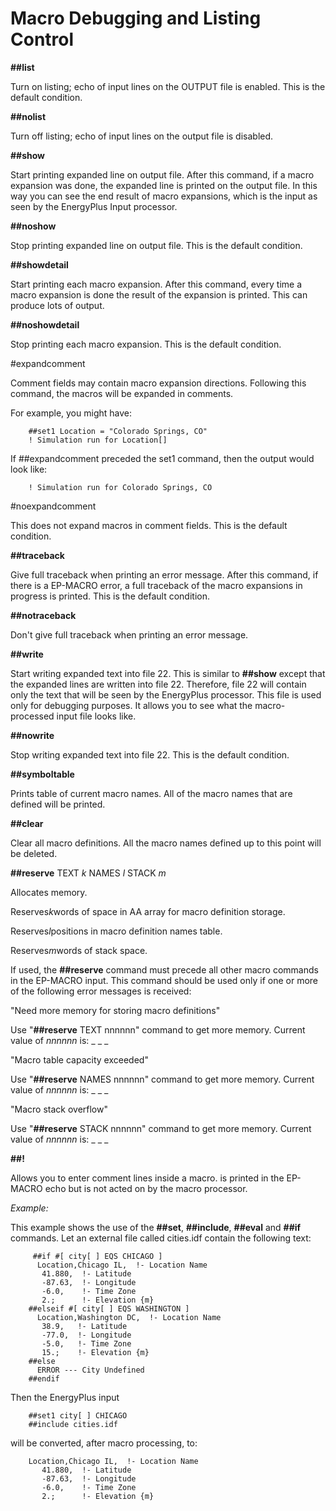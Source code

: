 # Macro Debugging and Listing Control

**##list**

Turn on listing; echo of input lines on the OUTPUT file is enabled. This is the default condition.

**##nolist**

Turn off listing; echo of input lines on the output file is disabled.

**##show**

Start printing expanded line on output file. After this command, if a macro expansion was done, the expanded line is printed on the output file. In this way you can see the end result of macro expansions, which is the input as seen by the EnergyPlus Input processor.

**##noshow**

Stop printing expanded line on output file. This is the default condition.

**##showdetail**

Start printing each macro expansion. After this command, every time a macro expansion is done the result of the expansion is printed. This can produce lots of output.

**##noshowdetail**

Stop printing each macro expansion. This is the default condition.

#expandcomment

Comment fields may contain macro expansion directions. Following this command, the macros will be expanded in comments.

For example, you might have:

~~~~~~~~~~~~~~~~~~~~
    ##set1 Location = "Colorado Springs, CO"
    ! Simulation run for Location[]
~~~~~~~~~~~~~~~~~~~~

If ##expandcomment preceded the set1 command, then the output would look like:

~~~~~~~~~~~~~~~~~~~~
    ! Simulation run for Colorado Springs, CO
~~~~~~~~~~~~~~~~~~~~

#noexpandcomment

This does not expand macros in comment fields. This is the default condition.

**##traceback**

Give full traceback when printing an error message. After this command, if there is a EP-MACRO error, a full traceback of the macro expansions in progress is printed. This is the default condition.

**##notraceback**

Don't give full traceback when printing an error message.

**##write**

Start writing expanded text into file 22. This is similar to  **##show** except that the expanded lines are written into file 22. Therefore, file 22 will contain only the text that will be seen by the EnergyPlus processor. This file is used only for debugging purposes. It allows you to see what the macro-processed input file looks like.

**##nowrite**

Stop writing expanded text into file 22. This is the default condition.

**##symboltable**

Prints table of current macro names. All of the macro names that are defined will be printed.

**##clear**

Clear all macro definitions. All the macro names defined up to this point will be deleted.

**##reserve**   TEXT  *k*    NAMES  *l*    STACK  *m*

Allocates memory.

Reserves*k*words of space in AA array for macro definition storage.

Reserves*l*positions in macro definition names table.

Reserves*m*words of stack space.

If used, the  **##reserve**  command must precede  all other macro commands in the EP-MACRO input. This command should be used only if one or more of the following error messages is received:

"Need more memory for storing macro definitions"

Use  "**##reserve** TEXT nnnnnn" command to get more memory. Current value of  *nnnnnn*  is: _ _ _

"Macro table capacity exceeded"

Use "**##reserve** NAMES nnnnnn" command to get more memory. Current value of  *nnnnnn*  is: _ _ _

"Macro stack overflow"

Use "**##reserve** STACK nnnnnn" command to get more memory. Current value of  *nnnnnn*  is: _ _ _

**##! <comment>**

Allows you to enter comment lines inside a macro. **<comment>**  is printed in the EP-MACRO echo but is not acted on by the macro processor.

*Example:*

This example shows the use of the  **##set**, **##include**, **##eval** and **##if** commands. Let an external file called cities.idf contain the following text:

~~~~~~~~~~~~~~~~~~~~
     ##if #[ city[ ] EQS CHICAGO ]
      Location,Chicago IL,  !- Location Name
       41.880,  !- Latitude
       -87.63,  !- Longitude
       -6.0,    !- Time Zone
       2.;      !- Elevation {m}
    ##elseif #[ city[ ] EQS WASHINGTON ]
      Location,Washington DC,  !- Location Name
       38.9,   !- Latitude
       -77.0,  !- Longitude
       -5.0,   !- Time Zone
       15.;    !- Elevation {m}
    ##else
      ERROR --- City Undefined
    ##endif
~~~~~~~~~~~~~~~~~~~~

Then the EnergyPlus input

~~~~~~~~~~~~~~~~~~~~
    ##set1 city[ ] CHICAGO
    ##include cities.idf
~~~~~~~~~~~~~~~~~~~~

will be converted, after macro processing, to:

~~~~~~~~~~~~~~~~~~~~
    Location,Chicago IL,  !- Location Name
       41.880,  !- Latitude
       -87.63,  !- Longitude
       -6.0,    !- Time Zone
       2.;      !- Elevation {m}
~~~~~~~~~~~~~~~~~~~~
